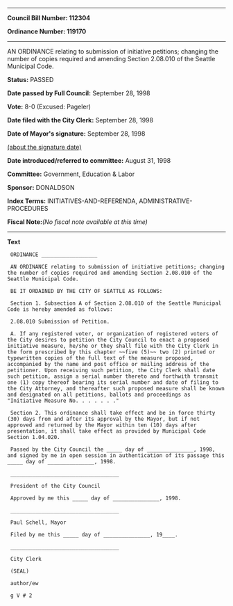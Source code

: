 

********

**Council Bill Number: 112304**
   
**Ordinance Number: 119170**
********

 AN ORDINANCE relating to submission of initiative petitions; changing the number of copies required and amending Section 2.08.010 of the Seattle Municipal Code.

**Status:** PASSED
   
**Date passed by Full Council:** September 28, 1998
   
**Vote:** 8-0 (Excused: Pageler)
   
**Date filed with the City Clerk:** September 28, 1998
   
**Date of Mayor's signature:** September 28, 1998
   
[(about the signature date)](/~public/approvaldate.htm)
   
   
   
**Date introduced/referred to committee:** August 31, 1998
   
**Committee:** Government, Education & Labor
   
**Sponsor:** DONALDSON
   
   
**Index Terms:** INITIATIVES-AND-REFERENDA, ADMINISTRATIVE-PROCEDURES

**Fiscal Note:**_(No fiscal note available at this time)_

********

**Text**
   
```
 ORDINANCE __________________

 AN ORDINANCE relating to submission of initiative petitions; changing the number of copies required and amending Section 2.08.010 of the Seattle Municipal Code.

 BE IT ORDAINED BY THE CITY OF SEATTLE AS FOLLOWS:

 Section 1. Subsection A of Section 2.08.010 of the Seattle Municipal Code is hereby amended as follows:

 2.08.010 Submission of Petition.

 A. If any registered voter, or organization of registered voters of the City desires to petition the City Council to enact a proposed initiative measure, he/she or they shall file with the City Clerk in the form prescribed by this chapter ~~five (5)~~ two (2) printed or typewritten copies of the full text of the measure proposed, accompanied by the name and post office or mailing address of the petitioner. Upon receiving such petition, the City Clerk shall date such petition, assign a serial number thereto and forthwith transmit one (1) copy thereof bearing its serial number and date of filing to the City Attorney, and thereafter such proposed measure shall be known and designated on all petitions, ballots and proceedings as "Initiative Measure No. . . . . . ."

 Section 2. This ordinance shall take effect and be in force thirty (30) days from and after its approval by the Mayor, but if not approved and returned by the Mayor within ten (10) days after presentation, it shall take effect as provided by Municipal Code Section 1.04.020.

 Passed by the City Council the _____ day of _______________, 1998, and signed by me in open session in authentication of its passage this _____ day of _______________, 1998.

 ___________________________________

 President of the City Council

 Approved by me this _____ day of _______________, 1998.

 ___________________________________

 Paul Schell, Mayor

 Filed by me this _____ day of _______________, 19____.

 ___________________________________

 City Clerk

 (SEAL)

 author/ew

 g V # 2

```
